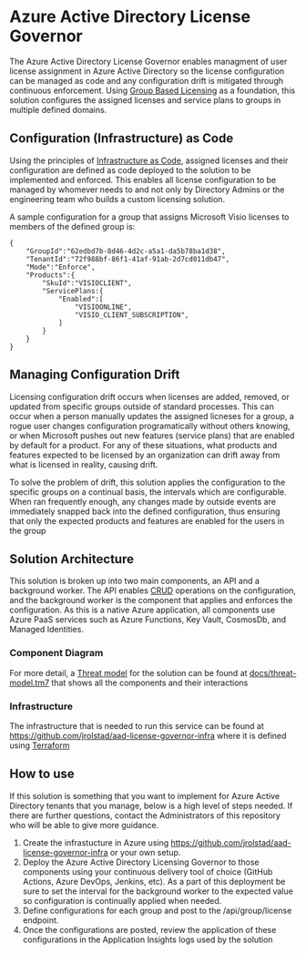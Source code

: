 # Azure Active Directory License Governor
The Azure Active Directory License Governor enables managment of user license assignment in Azure Active Directory so the license configuration can be managed as code and any configuration drift is mitigated through continuous enforcement.  Using [Group Based Licensing](https://docs.microsoft.com/en-us/azure/active-directory/fundamentals/active-directory-licensing-whatis-azure-portal) as a foundation, this solution configures the assigned licenses and service plans to groups in multiple defined domains.

## Configuration (Infrastructure) as Code
Using the principles of [Infrastructure as Code](https://docs.microsoft.com/en-us/devops/deliver/what-is-infrastructure-as-code), assigned licenses and their configuration are defined as code deployed to the solution to be implemented and enforced.  This enables all license configuration to be managed by whomever needs to and not only by Directory Admins or the engineering team who builds a custom licensing solution.

A sample configuration for a group that assigns Microsoft Visio licenses to members of the defined group is:
```
{
    "GroupId":"62edbd7b-8d46-4d2c-a5a1-da5b78ba1d38",
    "TenantId":"72f988bf-86f1-41af-91ab-2d7cd011db47",
    "Mode":"Enforce",
    "Products":{
        "SkuId":"VISIOCLIENT",
        "ServicePlans:{
            "Enabled":[
                "VISIOONLINE",
                "VISIO_CLIENT_SUBSCRIPTION",
            ]
        }
    }
}
```

## Managing Configuration Drift
Licensing configuration drift occurs when licenses are added, removed, or updated from specific groups outside of standard processes.  This can occur when a person manually updates the assigned licneses for a group, a rogue user changes configuration programatically without others knowing, or when Microsoft pushes out new features (service plans) that are enabled by default for a product.  For any of these situations, what products and features expected to be licensed by an organization can drift away from what is licensed in reality, causing drift.

To solve the problem of drift, this solution applies the configuration to the specific groups on a continual basis, the intervals which are configurable.  When ran frequently enough, any changes made by outside events are immediately snapped back into the defined configuration, thus ensuring that only the expected products and features are enabled for the users in the group

## Solution Architecture
This solution is broken up into two main components, an API and a background worker.  The API enables [CRUD](https://en.wikipedia.org/wiki/Create,_read,_update_and_delete) operations on the configuration, and the background worker is the component that applies and enforces the configuration.  As this is a native Azure application, all components use Azure PaaS services such as Azure Functions, Key Vault, CosmosDb, and Managed Identities.

### Component Diagram
For more detail, a [Threat model](https://docs.microsoft.com/en-us/azure/security/develop/threat-modeling-tool) for the solution can be found at [docs/threat-model.tm7](docs/threat-model.tm7) that shows all the components and their interactions

### Infrastructure
The infrastructure that is needed to run this service can be found at https://github.com/jrolstad/aad-license-governor-infra where it is defined using [Terraform](https://www.terraform.io/)

## How to use
If this solution is something that you want to implement for Azure Active Directory tenants that you manage, below is a high level of steps needed.  If there are further questions, contact the Administrators of this repository who will be able to give more guidance.
1. Create the infrastucture in Azure using https://github.com/jrolstad/aad-license-governor-infra or your own setup.
2. Deploy the Azure Active Directory Licensing Governor to those components using your continuous delivery tool of choice (GitHub Actions, Azure DevOps, Jenkins, etc).  As a part of this deployment be sure to set the interval for the background worker to the expected value so configuration is continually applied when needed.
3. Define configurations for each group and post to the /api/group/license endpoint.
4. Once the configurations are posted, review the application of these configurations in the Application Insights logs used by the solution